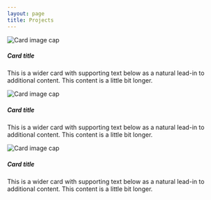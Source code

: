 ```yaml
---
layout: page
title: Projects
---
```


<div class="row">
  <div class="col-sm-4">
    <div class="card mb-3">
      <img class="card-img-top" src="../img/align_560x420.jpg" alt="Card image cap">
      <div class="card-body">
        <h5 class="card-title">Card title</h5>
        <p class="card-text">This is a wider card with supporting text below as a natural lead-in to additional content. This content is a little bit longer.</p>
      </div>
    </div>
  </div>
  <div class="col-sm-4">
    <div class="card mb-3">
      <img class="card-img-top" src="../img/marine2_560x420.jpg" alt="Card image cap">
      <div class="card-body">
        <h5 class="card-title">Card title</h5>
        <p class="card-text">This is a wider card with supporting text below as a natural lead-in to additional content. This content is a little bit longer.</p>
      </div>
    </div>
  </div>
    <div class="col-sm-4">
    <div class="card mb-3">
      <img class="card-img-top" src="../img/print_3d_1_560x420.jpg" alt="Card image cap">
      <div class="card-body">
        <h5 class="card-title">Card title</h5>
        <p class="card-text">This is a wider card with supporting text below as a natural lead-in to additional content. This content is a little bit longer.</p>
      </div>
    </div>
  </div>
</div>
